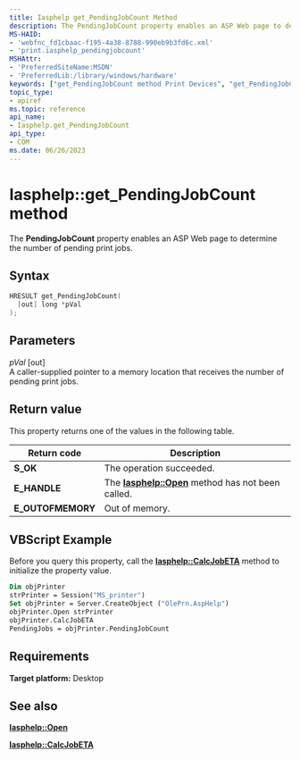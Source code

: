 ```yaml
---
title: Iasphelp get_PendingJobCount Method
description: The PendingJobCount property enables an ASP Web page to determine the number of pending print jobs.
MS-HAID:
- 'webfnc_fd1cbaac-f195-4a38-8788-990eb9b3fd6c.xml'
- 'print.iasphelp_pendingjobcount'
MSHAttr:
- 'PreferredSiteName:MSDN'
- 'PreferredLib:/library/windows/hardware'
keywords: ["get_PendingJobCount method Print Devices", "get_PendingJobCount method Print Devices , Iasphelp interface", "Iasphelp interface Print Devices , get_PendingJobCount method"]
topic_type:
- apiref
ms.topic: reference
api_name:
- Iasphelp.get_PendingJobCount
api_type:
- COM
ms.date: 06/26/2023
---
```


# Iasphelp::get_PendingJobCount method

The **PendingJobCount** property enables an ASP Web page to determine the number of pending print jobs.

## Syntax

```cpp
HRESULT get_PendingJobCount(
  [out] long *pVal
);
```

## Parameters

*pVal* \[out\]  
A caller-supplied pointer to a memory location that receives the number of pending print jobs.

## Return value

This property returns one of the values in the following table.

| Return code | Description |
|--|--|
| **S_OK** | The operation succeeded. |
| **E_HANDLE** | The [**Iasphelp::Open**](iasphelp-open.md) method has not been called. |
| **E_OUTOFMEMORY** | Out of memory. |

## VBScript Example

Before you query this property, call the [**Iasphelp::CalcJobETA**](iasphelp-calcjobeta.md) method to initialize the property value.

```vb
Dim objPrinter
strPrinter = Session("MS_printer")
Set objPrinter = Server.CreateObject ("OlePrn.AspHelp")
objPrinter.Open strPrinter
objPrinter.CalcJobETA
PendingJobs = objPrinter.PendingJobCount
```

## Requirements

**Target platform:** Desktop

## See also

[**Iasphelp::Open**](iasphelp-open.md)

[**Iasphelp::CalcJobETA**](iasphelp-calcjobeta.md)
